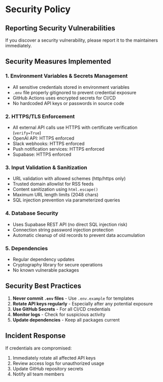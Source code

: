 # Security Policy

## Reporting Security Vulnerabilities

If you discover a security vulnerability, please report it to the maintainers immediately.

## Security Measures Implemented

### 1. Environment Variables & Secrets Management
- All sensitive credentials stored in environment variables
- `.env` file properly gitignored to prevent credential exposure
- GitHub Actions uses encrypted secrets for CI/CD
- No hardcoded API keys or passwords in source code

### 2. HTTPS/TLS Enforcement
- All external API calls use HTTPS with certificate verification (`verify=True`)
- OpenAI API: HTTPS enforced
- Slack webhooks: HTTPS enforced  
- Push notification services: HTTPS enforced
- Supabase: HTTPS enforced

### 3. Input Validation & Sanitization
- URL validation with allowed schemes (http/https only)
- Trusted domain allowlist for RSS feeds
- Content sanitization using `html.escape()`
- Maximum URL length limits (2048 chars)
- SQL injection prevention via parameterized queries

### 4. Database Security
- Uses Supabase REST API (no direct SQL injection risk)
- Connection string password injection protection
- Automatic cleanup of old records to prevent data accumulation

### 5. Dependencies
- Regular dependency updates
- Cryptography library for secure operations
- No known vulnerable packages

## Security Best Practices

1. **Never commit `.env` files** - Use `.env.example` for templates
2. **Rotate API keys regularly** - Especially after any potential exposure
3. **Use GitHub Secrets** - For all CI/CD credentials
4. **Monitor logs** - Check for suspicious activity
5. **Update dependencies** - Keep all packages current

## Incident Response

If credentials are compromised:
1. Immediately rotate all affected API keys
2. Review access logs for unauthorized usage
3. Update GitHub repository secrets
4. Notify all team members
